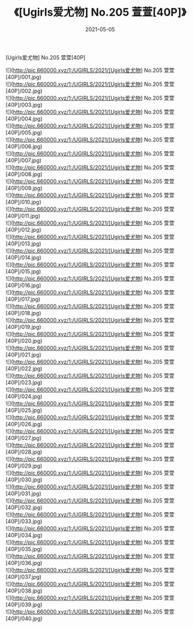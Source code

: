 ﻿---
layout: post
title:  《[Ugirls爱尤物] No.205 萱萱[40P]》
date:   2021-05-05
img: http://pic.660000.xyz/1:/UGIRLS/2021/[Ugirls爱尤物] No.205 萱萱[40P]/000.jpg
categories: [美女, 清纯, 唯美]
---

[Ugirls爱尤物] No.205 萱萱[40P]

  ![](http://pic.660000.xyz/1:/UGIRLS/2021/[Ugirls爱尤物] No.205 萱萱[40P]/001.jpg) <br> ![](http://pic.660000.xyz/1:/UGIRLS/2021/[Ugirls爱尤物] No.205 萱萱[40P]/002.jpg) <br> ![](http://pic.660000.xyz/1:/UGIRLS/2021/[Ugirls爱尤物] No.205 萱萱[40P]/003.jpg) <br> ![](http://pic.660000.xyz/1:/UGIRLS/2021/[Ugirls爱尤物] No.205 萱萱[40P]/004.jpg) <br> ![](http://pic.660000.xyz/1:/UGIRLS/2021/[Ugirls爱尤物] No.205 萱萱[40P]/005.jpg) <br> ![](http://pic.660000.xyz/1:/UGIRLS/2021/[Ugirls爱尤物] No.205 萱萱[40P]/006.jpg) <br> ![](http://pic.660000.xyz/1:/UGIRLS/2021/[Ugirls爱尤物] No.205 萱萱[40P]/007.jpg) <br> ![](http://pic.660000.xyz/1:/UGIRLS/2021/[Ugirls爱尤物] No.205 萱萱[40P]/008.jpg) <br> ![](http://pic.660000.xyz/1:/UGIRLS/2021/[Ugirls爱尤物] No.205 萱萱[40P]/009.jpg) <br> ![](http://pic.660000.xyz/1:/UGIRLS/2021/[Ugirls爱尤物] No.205 萱萱[40P]/010.jpg) <br> ![](http://pic.660000.xyz/1:/UGIRLS/2021/[Ugirls爱尤物] No.205 萱萱[40P]/011.jpg) <br> ![](http://pic.660000.xyz/1:/UGIRLS/2021/[Ugirls爱尤物] No.205 萱萱[40P]/012.jpg) <br> ![](http://pic.660000.xyz/1:/UGIRLS/2021/[Ugirls爱尤物] No.205 萱萱[40P]/013.jpg) <br> ![](http://pic.660000.xyz/1:/UGIRLS/2021/[Ugirls爱尤物] No.205 萱萱[40P]/014.jpg) <br> ![](http://pic.660000.xyz/1:/UGIRLS/2021/[Ugirls爱尤物] No.205 萱萱[40P]/015.jpg) <br> ![](http://pic.660000.xyz/1:/UGIRLS/2021/[Ugirls爱尤物] No.205 萱萱[40P]/016.jpg) <br> ![](http://pic.660000.xyz/1:/UGIRLS/2021/[Ugirls爱尤物] No.205 萱萱[40P]/017.jpg) <br> ![](http://pic.660000.xyz/1:/UGIRLS/2021/[Ugirls爱尤物] No.205 萱萱[40P]/018.jpg) <br> ![](http://pic.660000.xyz/1:/UGIRLS/2021/[Ugirls爱尤物] No.205 萱萱[40P]/019.jpg) <br> ![](http://pic.660000.xyz/1:/UGIRLS/2021/[Ugirls爱尤物] No.205 萱萱[40P]/020.jpg) <br> ![](http://pic.660000.xyz/1:/UGIRLS/2021/[Ugirls爱尤物] No.205 萱萱[40P]/021.jpg) <br> ![](http://pic.660000.xyz/1:/UGIRLS/2021/[Ugirls爱尤物] No.205 萱萱[40P]/022.jpg) <br> ![](http://pic.660000.xyz/1:/UGIRLS/2021/[Ugirls爱尤物] No.205 萱萱[40P]/023.jpg) <br> ![](http://pic.660000.xyz/1:/UGIRLS/2021/[Ugirls爱尤物] No.205 萱萱[40P]/024.jpg) <br> ![](http://pic.660000.xyz/1:/UGIRLS/2021/[Ugirls爱尤物] No.205 萱萱[40P]/025.jpg) <br> ![](http://pic.660000.xyz/1:/UGIRLS/2021/[Ugirls爱尤物] No.205 萱萱[40P]/026.jpg) <br> ![](http://pic.660000.xyz/1:/UGIRLS/2021/[Ugirls爱尤物] No.205 萱萱[40P]/027.jpg) <br> ![](http://pic.660000.xyz/1:/UGIRLS/2021/[Ugirls爱尤物] No.205 萱萱[40P]/028.jpg) <br> ![](http://pic.660000.xyz/1:/UGIRLS/2021/[Ugirls爱尤物] No.205 萱萱[40P]/029.jpg) <br> ![](http://pic.660000.xyz/1:/UGIRLS/2021/[Ugirls爱尤物] No.205 萱萱[40P]/030.jpg) <br> ![](http://pic.660000.xyz/1:/UGIRLS/2021/[Ugirls爱尤物] No.205 萱萱[40P]/031.jpg) <br> ![](http://pic.660000.xyz/1:/UGIRLS/2021/[Ugirls爱尤物] No.205 萱萱[40P]/032.jpg) <br> ![](http://pic.660000.xyz/1:/UGIRLS/2021/[Ugirls爱尤物] No.205 萱萱[40P]/033.jpg) <br> ![](http://pic.660000.xyz/1:/UGIRLS/2021/[Ugirls爱尤物] No.205 萱萱[40P]/034.jpg) <br> ![](http://pic.660000.xyz/1:/UGIRLS/2021/[Ugirls爱尤物] No.205 萱萱[40P]/035.jpg) <br> ![](http://pic.660000.xyz/1:/UGIRLS/2021/[Ugirls爱尤物] No.205 萱萱[40P]/036.jpg) <br> ![](http://pic.660000.xyz/1:/UGIRLS/2021/[Ugirls爱尤物] No.205 萱萱[40P]/037.jpg) <br> ![](http://pic.660000.xyz/1:/UGIRLS/2021/[Ugirls爱尤物] No.205 萱萱[40P]/038.jpg) <br> ![](http://pic.660000.xyz/1:/UGIRLS/2021/[Ugirls爱尤物] No.205 萱萱[40P]/039.jpg) <br> ![](http://pic.660000.xyz/1:/UGIRLS/2021/[Ugirls爱尤物] No.205 萱萱[40P]/040.jpg) <br>